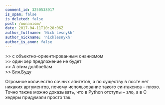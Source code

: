 ```yaml
---
comment_id: 3250538917
is_spam: false
is_deleted: false
post: /oonanism/
date: 2017-04-11T10:28:06Z
author_fullname: 'Nick Lesnykh'
author_nickname: 'nicklesnykh'
author_is_anon: false
---
```


<p>&gt;&gt; с объектно-ориентированным онанизмом<br>&gt;&gt; один хер предложение не будет<br>&gt;&gt; А этим долбоебам<br>&gt;&gt; Бля.Буду</p><p>Огромное количество сочных эпитетов, а по существу в посте нет никаких аргументов, почему использование такого синтаксиса – плохо. Точно также можно доказывать, что в Python отступы – зло, а в C хедеры придумали просто так.</p>
